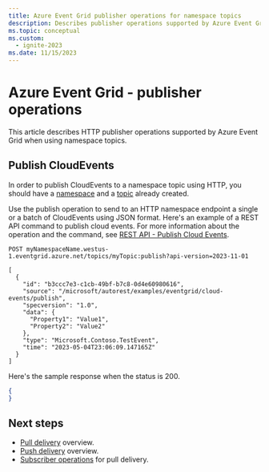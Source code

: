 ```yaml
---
title: Azure Event Grid publisher operations for namespace topics
description: Describes publisher operations supported by Azure Event Grid when using namespaces.
ms.topic: conceptual
ms.custom:
  - ignite-2023
ms.date: 11/15/2023
---
```


# Azure Event Grid - publisher operations 

This article describes HTTP publisher operations supported by Azure Event Grid when using namespace topics.

## Publish CloudEvents

In order to publish CloudEvents to a namespace topic using HTTP, you should have a [namespace](create-view-manage-namespaces.md) and a [topic](create-view-manage-namespace-topics.md) already created.

Use the publish operation to send to an HTTP namespace endpoint a single or a batch of CloudEvents using JSON format. Here's an example of a REST API command to publish cloud events. For more information about the operation and the command, see [REST API - Publish Cloud Events](/rest/api/eventgrid/).

```http
POST myNamespaceName.westus-1.eventgrid.azure.net/topics/myTopic:publish?api-version=2023-11-01

[
  {
    "id": "b3ccc7e3-c1cb-49bf-b7c8-0d4e60980616",
    "source": "/microsoft/autorest/examples/eventgrid/cloud-events/publish",
    "specversion": "1.0",
    "data": {
      "Property1": "Value1",
      "Property2": "Value2"
    },
    "type": "Microsoft.Contoso.TestEvent",
    "time": "2023-05-04T23:06:09.147165Z"
  }
]
```

Here's the sample response when the status is 200. 

```json
{
}
```

## Next steps

* [Pull delivery](pull-delivery-overview.md) overview.
* [Push delivery](push-delivery-overview.md) overview.
* [Subscriber operations](subscriber-operations.md) for pull delivery.
